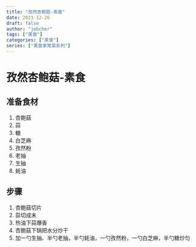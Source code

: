 ```yaml
---
title: "孜然杏鲍菇-素食"
date: 2021-12-26
draft: false
author: "jobcher"
tags: ["美食"]
categories: ["美食"]
series: ["美食家常菜系列"]
---
```


# 孜然杏鲍菇-素食

## 准备食材

1. 杏鲍菇
2. 蒜
3. 糖
4. 白芝麻
5. 孜然粉
6. 老抽
7. 生抽
8. 蚝油

## 步骤

1. 杏鲍菇切片
2. 蒜切成末
3. 热油下蒜爆香
4. 杏鲍菇下锅把水分炒干
5. 加一勺生抽、半勺老抽，半勺蚝油，一勺孜然粉，一勺白芝麻，半勺糖炒匀
